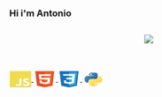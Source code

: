 ### Hi i'm Antonio

##
<div align="center">
  <a href="https://github.com/antoniohslima">
  <img height="180em" width="fit-content" src="https://github-readme-stats.vercel.app/api/top-langs/?username=antoniohslima&layout=compact&langs_count=7&theme=dark"/>    
</div>


##

<div style="display: inline_block; align: center;"><br>
  <img align="center" alt="Js" height="30" width="40" src="https://raw.githubusercontent.com/devicons/devicon/master/icons/javascript/javascript-plain.svg">
  <img align="center" alt="HTML" height="30" width="40" src="https://raw.githubusercontent.com/devicons/devicon/master/icons/html5/html5-original.svg">
  <img align="center" alt="CSS" height="30" width="40" src="https://raw.githubusercontent.com/devicons/devicon/master/icons/css3/css3-original.svg">
  <img align="center" alt="Python" height="30" width="40" src="https://raw.githubusercontent.com/devicons/devicon/master/icons/python/python-original.svg">
</div>
